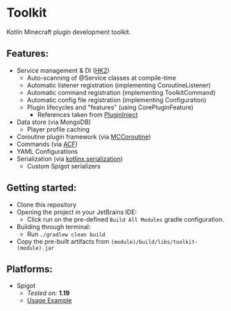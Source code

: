 # Toolkit
Kotlin Minecraft plugin development toolkit.

## Features:
 - Service management & DI ([HK2](https://javaee.github.io/hk2/introduction.html)) 
   - Auto-scanning of @Service classes at compile-time
   - Automatic listener registration (implementing CoroutineListener)
   - Automatic command registration (implementing ToolkitCommand)
   - Automatic config file registration (implementing Configuration)
   - Plugin lifecycles and "features" (using CorePluginFeature)
     - References taken from [PluginInject](https://github.com/natemort/PluginInject)
 - Data store (via MongoDB)
   - Player profile caching
 - Coroutine plugin framework (via [MCCoroutine](https://github.com/Shynixn/MCCoroutine))
 - Commands (via [ACF](https://github.com/aikar/commands))
 - YAML Configurations
 - Serialization (via [kotlinx.serialization](https://github.com/Kotlin/kotlinx.serialization))
   - Custom Spigot serializers

## Getting started:
 - Clone this repository
 - Opening the project in your JetBrains IDE:
   - Click run on the pre-defined `Build All Modules` gradle configuration.
 - Building through terminal:
   - Run `./gradlew clean build`
 - Copy the pre-built artifacts from `(module)/build/libs/toolkit-(module).jar`

## Platforms:
- Spigot
  - _Tested on:_ **1.19**
  - [Usage Example](https://github.com/GrowlyX/mcplugins-toolkit/tree/master/spigot/example)
